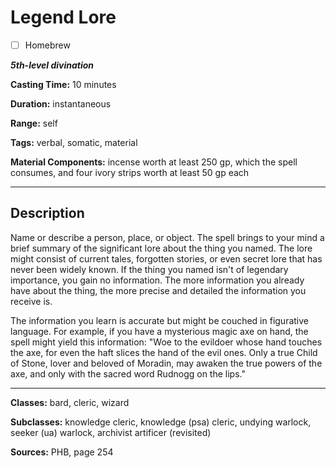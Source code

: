 # Legend Lore

- [ ] Homebrew

***5th-level divination***

**Casting Time:** 10 minutes

**Duration:** instantaneous

**Range:** self

**Tags:** verbal, somatic, material

**Material Components:** incense worth at least 250 gp, which the spell consumes, and four ivory strips worth at least 50 gp each

---

## Description
Name or describe a person, place, or object.
The spell brings to your mind a brief summary of the significant lore about the thing you named.
The lore might consist of current tales, forgotten stories, or even secret lore that has never been widely known.
If the thing you named isn't of legendary importance, you gain no information.
The more information you already have about the thing, the more precise and detailed the information you receive is.

The information you learn is accurate but might be couched in figurative language.
For example, if you have a mysterious magic axe on hand, the spell might yield this information: "Woe to the evildoer whose hand touches the axe, for even the haft slices the hand of the evil ones.
Only a true Child of Stone, lover and beloved of Moradin, may awaken the true powers of the axe, and only with the sacred word Rudnogg on the lips."

---

**Classes:** bard, cleric, wizard

**Subclasses:** knowledge cleric, knowledge (psa) cleric, undying warlock, seeker (ua) warlock, archivist artificer (revisited)

**Sources:** PHB, page 254
